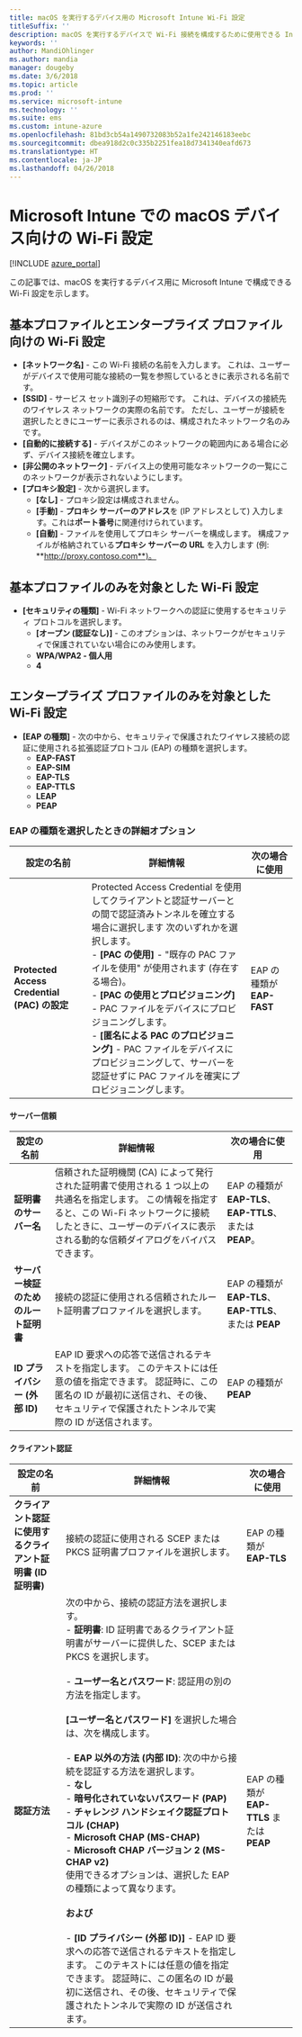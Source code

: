 ```yaml
---
title: macOS を実行するデバイス用の Microsoft Intune Wi-Fi 設定
titleSuffix: ''
description: macOS を実行するデバイスで Wi-Fi 接続を構成するために使用できる Intune 設定について説明します。
keywords: ''
author: MandiOhlinger
ms.author: mandia
manager: dougeby
ms.date: 3/6/2018
ms.topic: article
ms.prod: ''
ms.service: microsoft-intune
ms.technology: ''
ms.suite: ems
ms.custom: intune-azure
ms.openlocfilehash: 81bd3cb54a1490732083b52a1fe242146183eebc
ms.sourcegitcommit: dbea918d2c0c335b2251fea18d7341340eafd673
ms.translationtype: HT
ms.contentlocale: ja-JP
ms.lasthandoff: 04/26/2018
---
```

# <a name="wi-fi-settings-for-macos-devices-in-microsoft-intune"></a>Microsoft Intune での macOS デバイス向けの Wi-Fi 設定

[!INCLUDE [azure_portal](./includes/azure_portal.md)]

この記事では、macOS を実行するデバイス用に Microsoft Intune で構成できる Wi-Fi 設定を示します。

## <a name="wi-fi-settings-for-basic-and-enterprise-profiles"></a>基本プロファイルとエンタープライズ プロファイル向けの Wi-Fi 設定

- **[ネットワーク名]** - この Wi-Fi 接続の名前を入力します。 これは、ユーザーがデバイスで使用可能な接続の一覧を参照しているときに表示される名前です。
- **[SSID]** - サービス セット識別子の短縮形です。 これは、デバイスの接続先のワイヤレス ネットワークの実際の名前です。 ただし、ユーザーが接続を選択したときにユーザーに表示されるのは、構成されたネットワーク名のみです。
- **[自動的に接続する]** - デバイスがこのネットワークの範囲内にある場合に必ず、デバイス接続を確立します。
- **[非公開のネットワーク]** - デバイス上の使用可能なネットワークの一覧にこのネットワークが表示されないようにします。
- **[プロキシ設定]** - 次から選択します。
    - **[なし]** - プロキシ設定は構成されません。
    - **[手動]** - **プロキシ サーバーのアドレス**を (IP アドレスとして) 入力します。これは**ポート番号**に関連付けられています。
    - **[自動]** - ファイルを使用してプロキシ サーバーを構成します。 構成ファイルが格納されている**プロキシ サーバーの URL** を入力します (例: **http://proxy.contoso.com**)。

## <a name="wi-fi-settings-for-basic-profiles-only"></a>基本プロファイルのみを対象とした Wi-Fi 設定

- **[セキュリティの種類]** - Wi-Fi ネットワークへの認証に使用するセキュリティ プロトコルを選択します。
    - **[オープン (認証なし)]** - このオプションは、ネットワークがセキュリティで保護されていない場合にのみ使用します。
    - **WPA/WPA2 - 個人用**
    - **4**

## <a name="wi-fi-settings-for-enterprise-profiles-only"></a>エンタープライズ プロファイルのみを対象とした Wi-Fi 設定

- **[EAP の種類]** - 次の中から、セキュリティで保護されたワイヤレス接続の認証に使用される拡張認証プロトコル (EAP) の種類を選択します。
    - **EAP-FAST**
    - **EAP-SIM**
    - **EAP-TLS**
    - **EAP-TTLS**
    - **LEAP**
    - **PEAP**

### <a name="further-options-when-you-choose-an-eap-type"></a>EAP の種類を選択したときの詳細オプション


|設定の名前|詳細情報|次の場合に使用|
|--------------|-------------|----------|
|**Protected Access Credential (PAC) の設定**|Protected Access Credential を使用してクライアントと認証サーバーとの間で認証済みトンネルを確立する場合に選択します 次のいずれかを選択します。<br>- **[PAC の使用]** - "既存の PAC ファイルを使用" が使用されます (存在する場合)。<br>- **[PAC の使用とプロビジョニング]** - PAC ファイルをデバイスにプロビジョニングします。<br>- **[匿名による PAC のプロビジョニング]** - PAC ファイルをデバイスにプロビジョニングして、サーバーを認証せずに PAC ファイルを確実にプロビジョニングします。|EAP の種類が **EAP-FAST**|

#### <a name="server-trust"></a>サーバー信頼


|設定の名前|詳細情報|次の場合に使用|
|--------------|-------------|----------|
|**証明書のサーバー名**|信頼された証明機関 (CA) によって発行された証明書で使用される 1 つ以上の共通名を指定します。 この情報を指定すると、この Wi-Fi ネットワークに接続したときに、ユーザーのデバイスに表示される動的な信頼ダイアログをバイパスできます。|EAP の種類が **EAP-TLS**、**EAP-TTLS**、または **PEAP**。|
|**サーバー検証のためのルート証明書**|接続の認証に使用される信頼されたルート証明書プロファイルを選択します。 |EAP の種類が **EAP-TLS**、**EAP-TTLS**、または **PEAP**|
|**ID プライバシー (外部 ID)**|EAP ID 要求への応答で送信されるテキストを指定します。 このテキストには任意の値を指定できます。 認証時に、この匿名の ID が最初に送信され、その後、セキュリティで保護されたトンネルで実際の ID が送信されます。|EAP の種類が **PEAP**|


#### <a name="client-authentication"></a>クライアント認証


|                                     設定の名前                                     |                                                                                                                                                                                                                                                                                                                                                                                                                                                                                                                                                                       詳細情報                                                                                                                                                                                                                                                                                                                                                                                                                                                                                                                                                                       |                            次の場合に使用                            |
|--------------------------------------------------------------------------------------|--------------------------------------------------------------------------------------------------------------------------------------------------------------------------------------------------------------------------------------------------------------------------------------------------------------------------------------------------------------------------------------------------------------------------------------------------------------------------------------------------------------------------------------------------------------------------------------------------------------------------------------------------------------------------------------------------------------------------------------------------------------------------------------------------------------------------------------------------------------------------------------------------------------------------------------------------------------------------------------------------------------------------------------------------------------------------------------------------------------------------------------------------------------|----------------------------------------------------------------|
| <strong>クライアント認証に使用するクライアント証明書 (ID 証明書)</strong> |                                                                                                                                                                                                                                                                                                                                                                                                                                                                                                                                       接続の認証に使用される SCEP または PKCS 証明書プロファイルを選択します。                                                                                                                                                                                                                                                                                                                                                                                                                                                                                                                                       |              EAP の種類が <strong>EAP-TLS</strong>              |
|                        <strong>認証方法</strong>                        | 次の中から、接続の認証方法を選択します。<br>- <strong>証明書</strong>: ID 証明書であるクライアント証明書がサーバーに提供した、SCEP または PKCS を選択します。<br><br>- <strong>ユーザー名とパスワード</strong>: 認証用の別の方法を指定します。 <br><br><strong>[ユーザー名とパスワード]</strong> を選択した場合は、次を構成します。<br><br>-  <strong>EAP 以外の方法 (内部 ID)</strong>: 次の中から接続を認証する方法を選択します。<br>- <strong>なし</strong><br>- <strong>暗号化されていないパスワード (PAP)</strong><br>- <strong>チャレンジ ハンドシェイク認証プロトコル (CHAP)</strong><br>- <strong>Microsoft CHAP (MS-CHAP)</strong><br>- <strong>Microsoft CHAP バージョン 2 (MS-CHAP v2)</strong><br>使用できるオプションは、選択した EAP の種類によって異なります。<br><br><strong>および</strong><br><br>- <strong>[ID プライバシー (外部 ID)]</strong> - EAP ID 要求への応答で送信されるテキストを指定します。 このテキストには任意の値を指定できます。 認証時に、この匿名の ID が最初に送信され、その後、セキュリティで保護されたトンネルで実際の ID が送信されます。 | EAP の種類が <strong>EAP-TTLS</strong> または <strong>PEAP</strong> |

